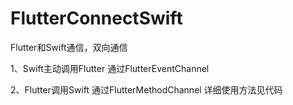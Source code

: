 # FlutterConnectSwift
Flutter和Swift通信，双向通信

1、Swift主动调用Flutter
通过FlutterEventChannel

2、Flutter调用Swift
通过FlutterMethodChannel
详细使用方法见代码
